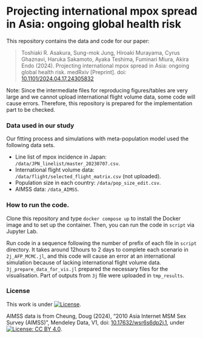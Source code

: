 # Projecting international mpox spread in Asia: ongoing global health risk

This repository contains the data and code for our paper:
> Toshiaki R. Asakura, Sung-mok Jung, Hiroaki Murayama, Cyrus Ghaznavi, Haruka
> Sakamoto, Ayaka Teshima, Fuminari Miura, Akira Endo (2024).
> Projecting international mpox spread in Asia:
> ongoing global health risk. medRxiv [Preprint].
> doi: [10.1101/2024.04.17.24305832](https://doi.org/10.1101/2024.04.17.24305832)

Note: Since the intermediate files for reproducing figures/tables are
very large and we cannot upload international flight volume data, some code will cause errors.
Therefore, this repository is prepared for the implementation part to be checked.

### Data used in our study
Our fitting process and simulations with meta-population model used the following data sets.
- Line list of mpox incidence in Japan: `/data/JPN_linelist/master_20230707.csv`.
- International flight volume data: `/data/flight/selected_flight_matrix.csv` (not uploaded).
- Population size in each country: `/data/pop_size_edit.csv`.
- AIMSS data: `/data_AIMSS`.

### How to run the code.
Clone this repository and type `docker compose up` to
install the Docker image and to set up the container.
Then, you can run the code in `script` via Jupyter Lab.

Run code in a sequence following the number of prefix of each file in `script` directory.
It takes around 12hours to 2 days to complete each scenario in  `2j_AFP_MCMC.jl`, and this code will cause an error at an international simulation because of lacking international flight volume data.
`3j_prepare_data_for_vis.jl` prepared the necessary files for the visualisation. Part of outputs from `3j` file were uploaded in `tmp_results`.

### License
This work is under [![License](http://img.shields.io/badge/license-MIT-brightgreen.svg?style=flat)](LICENSE).

AIMSS data is from Cheung, Doug (2024), “2010 Asia Internet MSM Sex Survey (AIMSS)”, Mendeley Data, V1, doi: [10.17632/wsr6s6dp2j.1](https://doi.org/10.17632/wsr6s6dp2j.1), under [![License: CC BY 4.0](https://img.shields.io/badge/License-CC_BY_4.0-lightgrey.svg)](https://creativecommons.org/licenses/by/4.0/).
